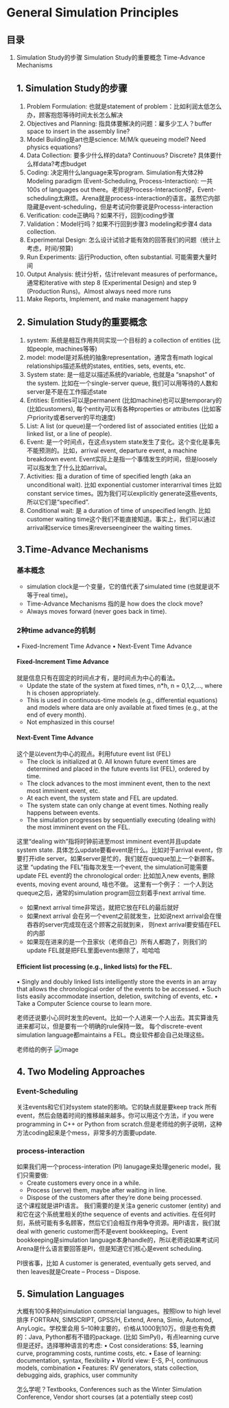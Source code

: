 <h1>General Simulation Principles</h1>

<h2>目录</h2>
<ol>
  <li> Simulation Study的步骤
  Simulation Study的重要概念
  Time-Advance Mechanisms
  

<h2>1. Simulation Study的步骤</h2>
<ol>
  <li>Problem Formulation: 也就是statement of problem：比如利润太低怎么办，顾客抱怨等待时间太长怎么解决</li>
  <li>Objectives and Planning: 指具体要解决的问题：雇多少工人？buffer space to insert in the assembly line?</li>
  <li>Model Building是art也是science: M/M/k queueing model? Need physics equations?</li>
  <li>Data Collection: 要多少什么样的data? Continuous? Discrete? 具体要什么样data?考虑budget</li>
  <li>Coding: 决定用什么language来写program. Simulation有大体2种Modeling paradigm (Event-Scheduling, Process-Interaction): 一共100s of languages out there。老师说Process-Interaction好，Event-scheduling太麻烦。Arena就是process-interaction的语言。虽然它内部隐藏是event-scheduling，但是考试问你要说是Processs-interaction</li>
  <li>Verification: code正确吗？如果不行，回到coding步骤</li>
  <li>Validation：Model行吗？如果不行回到步骤3 modeling和步骤4 data collection.</li>
  <li>Experimental Design: 怎么设计试验才能有效的回答我们的问题（统计上考虑，时间/预算)</li>
  <li>Run Experiments: 运行Production, often substantial. 可能需要大量时间</li>
  <li>Output Analysis: 统计分析，估计relevant measures of performance。通常和iterative with step 8 (Experimental Design) and step 9 (Production Runs)。Almost always need more runs</li>
  <li>Make Reports, Implement, and make management happy</li>
</ol>

<h2>2. Simulation Study的重要概念</h2>
<ol>
  <li>system: 系统是相互作用共同实现一个目标的 a collection of entities (比如people, machines等等)</li>
  <li>model: model是对系统的抽象representation，通常含有math logical relationships描述系统的states, entities, sets, events, etc. </li>
  <li>System state: 是一组足以描述系统的variable, 也就是a “snapshot” of the system. 比如在一个single-server queue, 我们可以用等待的人数和server是不是在工作描述state</li>
  <li>Entities: Entities可以是permanent (比如machine)也可以是temporary的 (比如customers), 每个entity可以有各种properties or attributes (比如客户priority或者server的平均速度)</li>
  <li>List: A list (or queue)是一个ordered list of associated entities (比如 a linked list, or a line of people).
  <li>Event: 是一个时间点，在这点system state发生了变化。这个变化是事先不能预测的。比如，arrival event, departure event, a machine breakdown event. Event实际上是指一个事情发生的时间，但是loosely可以指发生了什么比如arrival。
  <li>Activities: 指 a duration of time of specified length (aka an unconditional wait). 比如 exponential customer interarrival times 比如 constant service times。因为我们可以explicitly generate这些events, 所以它们是“specified”.</li>
  <li>Conditional wait: 是 a duration of time of unspecified length. 比如customer waiting time这个我们不能直接知道。事实上，我们可以通过arrival和service times来reverseengineer the waiting times. </li>
</ol>

<h2>3.Time-Advance Mechanisms</h2>
<h3>基本概念</h3>
<ul>
  <li>simulation clock是一个变量，它的值代表了simulated time (也就是说不等于real time)。</li>
  <li>Time-Advance Mechanisms 指的是 how does the clock move?</li>
  <li>Always moves forward (never goes back in time). </li>
</ul>

<h3>2种time advance的机制</h3>
• Fixed-Increment Time Advance
• Next-Event Time Advance

<h4>Fixed-Increment Time Advance</h4>
就是信息只有在固定的时间点才有，是时间点为中心的看法。
<ul>
  <li>Update the state of the system at fixed times, n*h, n = 0,1,2,…, where h is chosen appropriately.</li>
  <li>This is used in continuous-time models (e.g., differential equations) and models where data are only available at fixed times (e.g., at the end of every month).</li>
  <li>Not emphasized in this course!</li>
</ul>

<h4> Next-Event Time Advance </h4>
这个是以event为中心的观点。利用future event list (FEL)
<ul>
  <li>The clock is initialized at 0. All known future event times are determined and placed in the future events list (FEL), ordered by time.</li>
  <li>The clock advances to the most imminent event, then to the next most imminent event, etc.</li>
  <li>At each event, the system state and FEL are updated.</li>
  <li>The system state can only change at event times. Nothing really happens between events.
  <li>The simulation progresses by sequentially executing (dealing with) the most imminent event on the FEL.
</ul>

这里“dealing with”指将时钟前进至most imminent event并且update system state. 具体怎么update要看event是什么。比如对于arrival event，你要打开idle server。如果server是忙的，我们就在queque加上一个新顾客。
这里 “updating the FEL”指每次发生一个event, the simulation可能需要update FEL event的 the chronological order: 比如加入new events, 删除events, moving event around, 啥也不做。
这里有一个例子： 一个人到达queque之后，通常的simulation program回立刻着手next arrival time. 
<ul>
  <li> 如果next arrival time非常远，就把它放在FEL的最后就好 </li>
  <li> 如果next arrival 会在另一个event之前就发生，比如说next arrival会在慢吞吞的server完成现在这个顾客之前就到来， 则next arrival要安插在FEL的内部</li>
  <li> 如果现在进来的是一个丑家伙（老师自己）所有人都跑了，则我们的update FEL就是把FEL里面events删除了，哈哈哈</li>
</ul>

<h4>Efficient list processing (e.g., linked lists) for the FEL.</h4> 
• Singly and doubly linked lists intelligently store the events in an array that allows the chronological order of the events to be accessed.
• Such lists easily accommodate insertion, deletion, switching of events, etc.
• Take a Computer Science course to learn more.

老师还说要小心同时发生的event。比如一个人进来一个人出去。其实算谁先进来都可以，但是要有一个明确的rule保持一致。
每个discrete-event simulation language都maintains a FEL。商业软件都会自己处理这些。

老师给的例子
![image](https://github.com/benqingwang/simulation/assets/158376214/bfc79389-7137-4fb4-9151-7529228f57ff)


<h2>4. Two Modeling Approaches</h2>
<h3>Event-Scheduling</h3>
关注events和它们对system state的影响。它的缺点就是要keep track 所有event，然后会随着时间的推移越来越多。你可以用这个方法，if you were programming in C++ or Python from scratch.但是老师给的例子说明，这种方法coding起来是个mess，非常多的方面要update. 


<h3>process-interaction</h3>
如果我们用一个process-interation (PI) lanugage来处理generic model，我们只需要做: 
<ul>
  <li>Create customers every once in a while.</li>
  <li>Process (serve) them, maybe after waiting in line.</li>
  <li>Dispose of the customers after they’re done being processed.</li>
</ul>
这个课程就是讲PI语言。 我们需要的是关注a generic customer (entity) and 和它在这个系统里相关的the sequence of events and activities. 在任何时刻，系统可能有多名顾客，然后它们会相互作用争夺资源。用PI语言，我们就deal with generic customer而不是event bookkeeping。Event bookkeeping是simulation language本身handle的，所以老师说如果考试问Arena是什么语言要回答是PI，但是知道它们核心是event scheduling.

PI很省事，比如 A customer is generated, eventually gets served, and then leaves就是Create – Process – Dispose.

<h2>5. Simulation Languages</h2>
大概有100多种的simulation commercial languages。按照low to high level排序 FORTRAN, SIMSCRIPT, GPSS/H, Extend, Arena, Simio, Automod, AnyLogic。学校里会用 5–10种主要的，价格从1000到10万。但是也有免费的：Java, Python都有不错的package. (比如 SimPyl)，有点learning curve但是还好。选择哪种语言的考虑: 
• Cost considerations: $$, learning curve, programming costs, runtime costs, etc.
• Ease of learning: documentation, syntax, flexibility
• World view: E-S, P-I, continuous models, combination
• Features: RV generators, stats collection, debugging aids, graphics, user community

怎么学呢？Textbooks, Conferences such as the Winter Simulation Conference, Vendor short courses (at a potentially steep cost)
